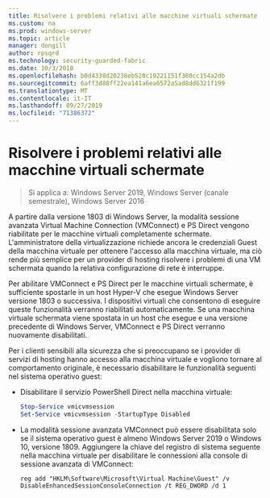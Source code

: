 ```yaml
---
title: Risolvere i problemi relativi alle macchine virtuali schermate
ms.custom: na
ms.prod: windows-server
ms.topic: article
manager: dongill
author: rpsqrd
ms.technology: security-guarded-fabric
ms.date: 10/3/2018
ms.openlocfilehash: b0d4338d20238eb528c19221151f380cc154a2db
ms.sourcegitcommit: 6aff3d88ff22ea141a6ea6572a5ad8dd6321f199
ms.translationtype: MT
ms.contentlocale: it-IT
ms.lasthandoff: 09/27/2019
ms.locfileid: "71386372"
---
```

# <a name="troubleshoot-shielded-vms"></a>Risolvere i problemi relativi alle macchine virtuali schermate

>Si applica a: Windows Server 2019, Windows Server (canale semestrale), Windows Server 2016

A partire dalla versione 1803 di Windows Server, la modalità sessione avanzata Virtual Machine Connection (VMConnect) e PS Direct vengono riabilitate per le macchine virtuali completamente schermate. L'amministratore della virtualizzazione richiede ancora le credenziali Guest della macchina virtuale per ottenere l'accesso alla macchina virtuale, ma ciò rende più semplice per un provider di hosting risolvere i problemi di una VM schermata quando la relativa configurazione di rete è interruppe.

Per abilitare VMConnect e PS Direct per le macchine virtuali schermate, è sufficiente spostarle in un host Hyper-V che esegue Windows Server versione 1803 o successiva. I dispositivi virtuali che consentono di eseguire queste funzionalità verranno riabilitati automaticamente. Se una macchina virtuale schermata viene spostata in un host che esegue e una versione precedente di Windows Server, VMConnect e PS Direct verranno nuovamente disabilitati.

Per i clienti sensibili alla sicurezza che si preoccupano se i provider di servizi di hosting hanno accesso alla macchina virtuale e vogliono tornare al comportamento originale, è necessario disabilitare le funzionalità seguenti nel sistema operativo guest:

- Disabilitare il servizio PowerShell Direct nella macchina virtuale:

  ```powershell
  Stop-Service vmicvmsession
  Set-Service vmicvmsession -StartupType Disabled
  ```

- La modalità sessione avanzata VMConnect può essere disabilitata solo se il sistema operativo guest è almeno Windows Server 2019 o Windows 10, versione 1809. Aggiungere la chiave del registro di sistema seguente nella macchina virtuale per disabilitare le connessioni alla console di sessione avanzata di VMConnect:

  ```
  reg add "HKLM\Software\Microsoft\Virtual Machine\Guest" /v DisableEnhancedSessionConsoleConnection /t REG_DWORD /d 1
  ```
